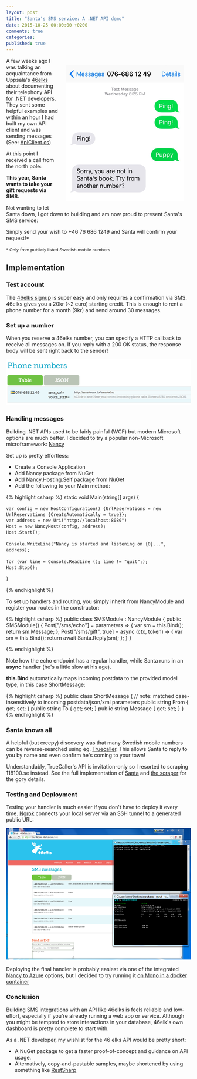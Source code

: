 ```yaml
---
layout: post
title: "Santa's SMS service: A .NET API demo"
date: 2015-10-25 00:00:00 +0200
comments: true
categories:
published: true
---
```


<img style="float: right; padding: 20px" src="https://raw.githubusercontent.com/tomv564/sms-demo/master/images/testing_messages_on_phone_sized.png"/>

A few weeks ago I was talking an acquaintance from Uppsala's [46elks](https://46elks.com) about documenting their telephony API for .NET developers. They sent some helpful examples and within an hour I had built my own API client and was sending messages (See: [ApiClient.cs](https://github.com/tomv564/sms-demo/blob/master/46ElksClient/ApiClient.cs))

At this point I received a call from the north pole:

**This year, Santa wants to take your gift requests via SMS.**

Not wanting to let Santa down, I got down to building and am now proud to present Santa's SMS service:

Simply send your wish to +46 76 686 1249 and Santa will confirm your request!*

<small>* Only from publicly listed Swedish mobile numbers</small>

## Implementation

### Test account

The [46elks signup](https://46elks.com) is super easy and only requires a confirmation via SMS. 46elks gives you a 20kr (~2 euro) starting credit. This is enough to rent a phone number for a month (9kr) and send around 30 messages.

### Set up a number

When you reserve a 46elks number, you can specify a HTTP callback to receive all messages on. If you reply with a 200 OK status, the response body will be sent right back to the sender!

![46elks dashboard screenshot](https://raw.githubusercontent.com/tomv564/sms-demo/master/images/46elks_phone_number_setup_sized.png)

### Handling messages

Building .NET APIs used to be fairly painful (WCF) but modern Microsoft options are much better. I decided to try a popular non-Microsoft microframework: [Nancy](http://nancyfx.org)

Set up is pretty effortless:

* Create a Console Application
* Add Nancy package from NuGet
* Add Nancy.Hosting.Self package from NuGet
* Add the following to your Main method:

{% highlight csharp %}
static void Main(string[] args) {

    var config = new HostConfiguration() {UrlReservations = new UrlReservations {CreateAutomatically = true}};
    var address = new Uri("http://localhost:8080")
    Host = new NancyHost(config, address);
    Host.Start();

    Console.WriteLine("Nancy is started and listening on {0}...", address);

    for (var line = Console.ReadLine (); line != "quit";);
    Host.Stop();
}

{% endhighlight %}

To set up handlers and routing, you simply inherit from NancyModule and register your routes in the constructor:

{% highlight csharp %}
public class SMSModule : NancyModule
{
    public SMSModule()
    {
        Post["/sms/echo"] = parameters =>
        {
            var sm = this.Bind<ShortMessage>();
            return sm.Message;
        };
        Post["/sms/gift", true] = async (ctx, token) =>
        {
            var sm = this.Bind<ShortMessage>();
            return await Santa.Reply(sm);
        };
    }
}

{% endhighlight %}

Note how the echo endpoint has a regular handler, while Santa runs in an **async** handler (he's a little slow at his age).

**this.Bind** automatically maps incoming postdata to the provided model type, in this case ShortMessage:

{% highlight csharp %}
public class ShortMessage
{
    // note: matched case-insensitively to incoming postdata/json/xml parameters
    public string From { get; set; }
    public string To { get; set; }
    public string Message { get; set; }
}
{% endhighlight %}

### Santa knows all

A helpful (but creepy) discovery was that many Swedish mobile numbers can be reverse-searched using eg. [Truecaller](http://truecaller.com). This allows Santa to reply to you by name and even confirm he's coming to your town!

Understandably, TrueCaller's API is invitation-only so I resorted to scraping 118100.se instead. See the full implementation of [Santa](http://github.com/tomv564/sms-demo/blob/master/SMSServer/Santa.cs) and [the scraper](https://github.com/tomv564/sms-demo/blob/master/SwedishPersonLookup/PersonLookupClient.cs) for the gory details.

### Testing and Deployment

Testing your handler is much easier if you don't have to deploy it every time. [Ngrok](http://ngrok.com) connects your local server via an SSH tunnel to a generated public URL:

![Ngrok screenshot](https://raw.githubusercontent.com/tomv564/sms-demo/master/images/live-testing-with-ngrok-sized.png)

Deploying the final handler is probably easiest via one of the integrated [Nancy to Azure](https://github.com/NancyFx/Nancy/wiki/Hosting-nancy-with-azure#hosting-nancy-on-azure-websites) options, but I decided to try running it [on Mono in a docker container](deploy-nancy-to-dokku.html)

### Conclusion

Building SMS integrations with an API like 46elks is feels reliable and low-effort, especially if you're already running a web app or service. Although you might be tempted to store interactions in your database, 46elk's own dashboard is pretty complete to start with.

As a .NET developer, my wishlist for the 46 elks API would be pretty short:

* A NuGet package to get a faster proof-of-concept and guidance on API usage.
* Alternatively, copy-and-pastable samples, maybe shortened by using something like [RestSharp](http://restsharp.org)

